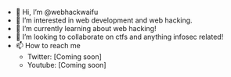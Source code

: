 - 👋 Hi, I’m @webhackwaifu
- 👀 I’m interested in web development and web hacking. 
- 🌱 I’m currently learning about web hacking!
- 💞️ I’m looking to collaborate on ctfs and anything infosec related! 
- 📫 How to reach me 
  - Twitter: [Coming soon]
  - Youtube: [Coming soon]

<!---
webhackwaifu/webhackwaifu is a ✨ special ✨ repository because its `README.md` (this file) appears on your GitHub profile.
You can click the Preview link to take a look at your changes.
--->
